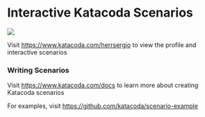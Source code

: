 # Interactive Katacoda Scenarios

[![](http://shields.katacoda.com/katacoda/herrsergio/count.svg)](https://www.katacoda.com/herrsergio "Get your profile on Katacoda.com")

Visit https://www.katacoda.com/herrsergio to view the profile and interactive scenarios

### Writing Scenarios
Visit https://www.katacoda.com/docs to learn more about creating Katacoda scenarios

For examples, visit https://github.com/katacoda/scenario-example
